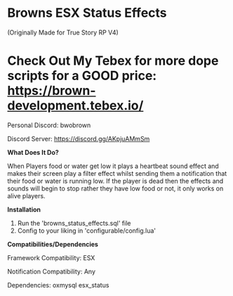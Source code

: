 # Browns ESX Status Effects 
(Originally Made for True Story RP V4)

# Check Out My Tebex for more dope scripts for a GOOD price: https://brown-development.tebex.io/

Personal Discord: bwobrown

Discord Server: https://discord.gg/AKpjuAMmSm

**What Does It Do?**

When Players food or water get low it plays a heartbeat sound effect and makes their screen play a filter effect
whilst sending them a notification that their food or water is running low. If the player is dead then the effects and
sounds will begin to stop rather they have low food or not, it only works on alive players.


**Installation**

1. Run the 'browns_status_effects.sql' file 
2. Config to your liking in 'configurable/config.lua'

**Compatibilities/Dependencies**

Framework Compatibility: ESX

Notification Compatibility: Any

Dependencies:
oxmysql
esx_status

